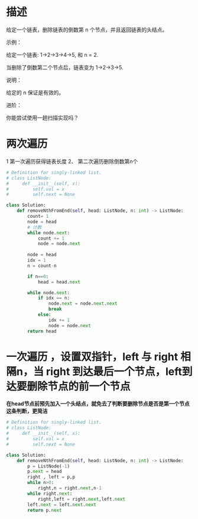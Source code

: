 # 描述
给定一个链表，删除链表的倒数第 n 个节点，并且返回链表的头结点。

示例：

给定一个链表: 1->2->3->4->5, 和 n = 2.

当删除了倒数第二个节点后，链表变为 1->2->3->5.

说明：

给定的 n 保证是有效的。

进阶：

你能尝试使用一趟扫描实现吗？



# 两次遍历
1 第一次遍历获得链表长度  2、 第二次遍历删除倒数第n个

```python
# Definition for singly-linked list.
# class ListNode:
#     def __init__(self, x):
#         self.val = x
#         self.next = None

class Solution:
    def removeNthFromEnd(self, head: ListNode, n: int) -> ListNode:
        count= 1
        node = head
        # 计数
        while node.next:
            count += 1
            node = node.next
       
        node = head
        idx = 1
        n = count-n

        if n==0:
            head = head.next

        while node.next:
            if idx == n:
                node.next = node.next.next
                break
            else:
                idx += 1
                node = node.next
        return head

```

# 一次遍历 ，设置双指针，left 与 right 相隔n，当 right 到达最后一个节点，left到达要删除节点的前一个节点

**在head节点前预先加入一个头结点，就免去了判断要删除节点是否是第一个节点这条判断，更简洁**

```python 
# Definition for singly-linked list.
# class ListNode:
#     def __init__(self, x):
#         self.val = x
#         self.next = None

class Solution:
    def removeNthFromEnd(self, head: ListNode, n: int) -> ListNode:
        p = ListNode(-1)
        p.next = head
        right , left = p,p
        while n>0:
            right,n = right.next,n-1
        while right.next:
            right,left = right.next,left.next
        left.next = left.next.next
        return p.next
```

